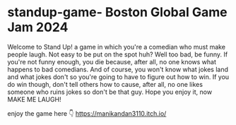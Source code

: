 # standup-game- Boston Global Game Jam 2024 #

Welcome to Stand Up! a game in which you're a comedian who must make people laugh. Not easy to be put on the spot huh? Well too bad, be funny. If you're not funny enough, you die because, after all, no one knows what happens to bad comedians. And of course, you won't know what jokes land and what jokes don't so you're going to have to figure out how to win. If you do win though, don't tell others how to cause, after all, no one likes someone who ruins jokes so don't be that guy. Hope you enjoy it, now MAKE ME LAUGH!

enjoy the game here 👇
https://manikandan3110.itch.io/
